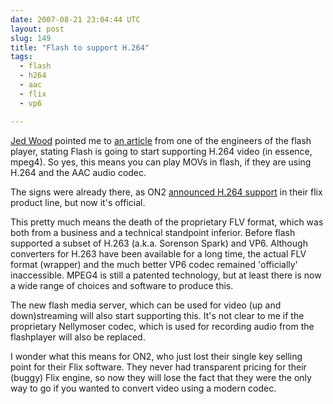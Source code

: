 ```yaml
---
date: 2007-08-21 23:04:44 UTC
layout: post
slug: 149
title: "Flash to support H.264"
tags:
  - flash
  - h264
  - aac
  - flix
  - vp6

---
```

<p><a href="http://usableflash.com/portfolio/">Jed Wood</a> pointed me to <a href="http://www.kaourantin.net/2007/08/what-just-happened-to-video-on-web_20.html">an article</a> from one of the engineers of the flash player, stating Flash is going to start supporting H.264 video (in essence, mpeg4). So yes, this means you can play MOVs in flash, if they are using H.264 and the AAC audio codec.</p>

<p>The signs were already there, as ON2 <a href="http://www.on2.com/company/news-room/press-releases/?id=411">announced H.264 support</a> in their flix product line, but now it's official.</p>

<p>This pretty much means the death of the proprietary FLV format, which was both from a business and a technical standpoint inferior. Before flash supported a subset of H.263 (a.k.a. Sorenson Spark) and VP6. Although converters for H.263 have been available for a long time, the actual FLV format (wrapper) and the much better VP6 codec remained 'officially' inaccessible. MPEG4 is still a patented technology, but at least there is now a wide range of choices and software to produce this.</p>

<p>The new flash media server, which can be used for video (up and down)streaming will also start supporting this. It's not clear to me if the proprietary Nellymoser codec, which is used for recording audio from the flashplayer will also be replaced.</p>

<p>I wonder what this means for ON2, who just lost their single key selling point for their Flix software. They never had transparent pricing for their (buggy) Flix engine, so now they will lose the fact that they were the only way to go if you wanted to convert video using a modern codec.</p>

